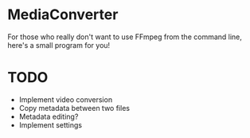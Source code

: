 # MediaConverter

For those who really don't want to use FFmpeg from the command line, here's a small program for you!

# TODO

- Implement video conversion
- Copy metadata between two files
- Metadata editing?
- Implement settings
